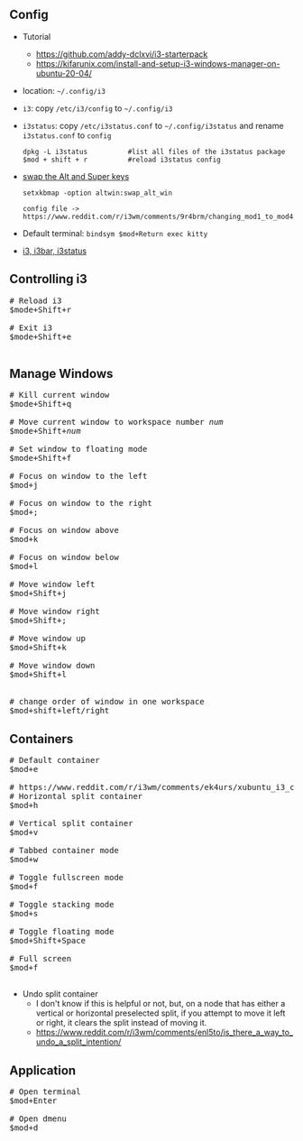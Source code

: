 ## Config
- Tutorial
    - https://github.com/addy-dclxvi/i3-starterpack
    - https://kifarunix.com/install-and-setup-i3-windows-manager-on-ubuntu-20-04/
- location: `~/.config/i3`

- `i3`: copy `/etc/i3/config` to `~/.config/i3`
- `i3status`: copy `/etc/i3status.conf` to `~/.config/i3status` and rename `i3status.conf` to `config`
    ```
    dpkg -L i3status          #list all files of the i3status package
    $mod + shift + r          #reload i3status config
    ```
- [swap the Alt and Super keys](https://www.reddit.com/r/i3wm/comments/bakkpg/can_i_completely_swap_the_alt_and_super_keys/)
    ```
    setxkbmap -option altwin:swap_alt_win

    config file -> https://www.reddit.com/r/i3wm/comments/9r4brm/changing_mod1_to_mod4_tedious/
    ```
- Default terminal: `bindsym $mod+Return exec kitty`
- [i3, i3bar, i3status](https://www.reddit.com/r/i3wm/wiki/faq/i3i3bari3status)


## Controlling i3

<pre>
# Reload i3
$mode+Shift+r

# Exit i3
$mode+Shift+e

</pre>

## Manage Windows
<pre>
# Kill current window
$mode+Shift+q

# Move current window to workspace number <i>num</i>
$mode+Shift+<i>num</i>

# Set window to floating mode
$mode+Shift+f

# Focus on window to the left
$mod+j

# Focus on window to the right
$mod+;

# Focus on window above
$mod+k

# Focus on window below
$mod+l

# Move window left
$mod+Shift+j

# Move window right
$mod+Shift+;

# Move window up
$mod+Shift+k

# Move window down
$mod+Shift+l


# change order of window in one workspace
$mod+shift+left/right
</pre>


## Containers

<pre>
# Default container
$mod+e

# https://www.reddit.com/r/i3wm/comments/ek4urs/xubuntu_i3_cannot_split_windows/
# Horizontal split container
$mod+h

# Vertical split container
$mod+v

# Tabbed container mode
$mod+w

# Toggle fullscreen mode
$mod+f

# Toggle stacking mode
$mod+s

# Toggle floating mode
$mod+Shift+Space

# Full screen
$mod+f    

</pre>

- Undo split container
    - I don't know if this is helpful or not, but, on a node that has either a vertical or horizontal preselected split, if you attempt to move it left or right, it clears the split instead of moving it.
    - https://www.reddit.com/r/i3wm/comments/enl5to/is_there_a_way_to_undo_a_split_intention/


## Application

<pre>
# Open terminal
$mod+Enter

# Open dmenu
$mod+d
</pre>
